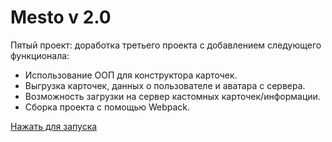 # Mesto v 2.0

Пятый проект: доработка третьего проекта с добавлением следующего функционала:
- Использование ООП для конструктора карточек.
- Выгрузка карточек, данных о пользователе и аватара с сервера.
- Возможность загрузки на сервер кастомных карточек/информации.
- Сборка проекта с помощью Webpack.

[Нажать для запуска](https://ferrayd.github.io/Pet-project-5/)
